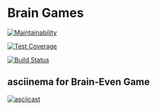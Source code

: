 # Brain Games

[![Maintainability](https://api.codeclimate.com/v1/badges/858a6f1ee8df0ba0e22e/maintainability)](https://codeclimate.com/github/wrodzko/frontend-project-lvl1/maintainability)

[![Test Coverage](https://api.codeclimate.com/v1/badges/858a6f1ee8df0ba0e22e/test_coverage)](https://codeclimate.com/github/wrodzko/frontend-project-lvl1/test_coverage)

[![Build Status](https://travis-ci.org/wrodzko/frontend-project-lvl1.svg?branch=master)](https://travis-ci.org/wrodzko/frontend-project-lvl1)

## asciinema for Brain-Even Game

[![asciicast](https://asciinema.org/a/neNCUoNlgS7oo4LS3SPXLb68M.svg)](https://asciinema.org/a/neNCUoNlgS7oo4LS3SPXLb68M)